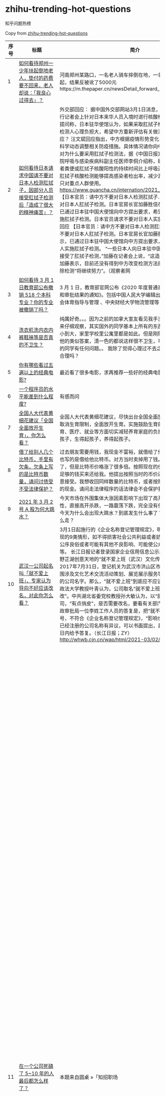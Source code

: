 # zhihu-trending-hot-questions

知乎问题热榜

Copy from [zhihu-trending-hot-questions](https://github.com/justjavac/zhihu-trending-hot-questions)

<!-- BEGIN -->
  <!-- 最后更新时间Wed Mar 03 2021 07:23:06 GMT+0800 (CST) $ -->
| 序号 | 标题 | 简介 | 提出时间 | 回答数 | 关注数 |
| ---- | ---- | ---- | -------- | ------ | ----- |
|1| [如何看待郑州一少年扶起倒地老人，垫付的药费要不回来，老人却说：「我良心过得去」？](https://www.zhihu.com/question/447008635)|河南郑州某路口，一名老人骑车摔倒在地，一名骑车的小孩将老人扶起，结果反被讹了5000元https://m.thepaper.cn/newsDetail_forward_11497220|2021-03-01 13:03|1103|2393|
|2| [如何看待日本请求中国请不要对日本人检测肛拭子，因部分人员接受肛拭子检测后「造成了很大的精神痛苦」？](https://www.zhihu.com/question/447147666)|外交部回应： 据中国外交部网站3月1日消息，日本广播协会记者在例行记者会上针对日本来华人员入境时进行核酸检测的问题进行提问。提问称，日本驻华使馆认为，如果采取肛拭子检测方式，可能导致被检测人心理负担大，希望中方重新评估有关做法。中方对此有何回应？ 汪文斌回应指出，中方根据疫情形势变化，按照相关法律法规，科学动态调整相关防疫措施。具体情况请你向中方主管部门询问。 针对为什么要采用肛拭子检测法，据《中国日报》26日转述北京佑安医院呼吸与感染疾病科副主任医师李侗介绍称，研究发现，一部分感染者粪便或肛拭子核酸阳性的持续时间比上呼吸道持续时间更长，增加肛拭子核酸检测能够提高感染者检出率，减少漏诊。目前肛拭子采集只对重点人群使用。https://www.guancha.cn/internation/2021_03_01_582682.shtml 【日本官员：请中方不要对日本人检测肛拭子…】日方要求中国不要对日本人肛拭子检测。日本官房长官加藤胜信在1日的记者会上表示，已通过日本驻中国大使馆向中方提出要求，希望中方不要对日本人实施肛拭子检测。日本官员请求不要对日本人实施肛拭子检测，外交部回应 【日本官员：请中方不要对日本人检测肛拭子…】日方要求中国不要对日本人肛拭子检测。日本官房长官加藤胜信在1日的记者会上表示，已通过日本驻中国大使馆向中方提出要求，希望中方不要对日本人实施肛拭子检测。 “一些日本人向日本驻中国大使馆报告说，他们接受了肛拭子检测，”加藤在记者会上说，“这造成了很大的精神痛苦。” 加藤表示，目前还没有得到中方改变检测方法的答复。他表示为了免除检测“将继续努力”。（观察者网|2021-03-02 09:03|1200|3089|
|3| [如何看待 3 月 1 日教育部公布撤销 518 个本科专业？你的专业被撤销了吗？](https://www.zhihu.com/question/447136108)|3 月 1 日，教育部官网公布《2020 年度普通高等学校本科专业备案和审批结果的通知》。包括中国人民大学编辑出版学、中央财经大学社会体育指导与管理 、中央财经大学物流管理等|2021-03-02 06:03|186|940|
|4| [洗衣机洗内衣内裤鞋袜等是否真的不卫生？](https://www.zhihu.com/question/35351736)|纯属好奇。。。因为之前的加拿大室友看见我手洗衣服，她惊呆了，后来仔细观察，其实国外的同学基本上所有的东西都丢进去一起洗，从小到大，家里学校里公寓里都是如此。但是刚随手查了一下知乎上其他的类似答案，清一色的都说这样很不卫生，可是好像没有看到外国的同学有任何问题。。 我除了觉得心理过不去之外，从卫生方面这个合理吗？|2015-09-05 11:09|1766|26302|
|5| [你有哪些看过五遍以上的经典电影?](https://www.zhihu.com/question/353072809)|最近看了很多电影，求再推荐一些好的经典电影，谢谢！|2019-10-29 15:10|2108|29371|
|6| [一个程序员的水平能差到什么程度?](https://www.zhihu.com/question/314644210)|有感而问|2019-03-05 10:03|1670|9674|
|7| [全国人大代表黄细花建议「全国全面放开生育」，你怎么看？](https://www.zhihu.com/question/447194519)|全国人大代表黄细花建议，尽快出台全国全面放开生育的政策。建议取消生育限制，全面放开生育。实施鼓励生育的政策，在税收、教育、医疗、就业等方面切实减轻养育家庭的负担，让普通家庭愿意生孩子，生得起孩子，养得起孩子。|2021-03-02 14:03|299|796|
|8| [借了给别人几个比特币，手里有欠条，欠条上写的是比特币数量，请问讨债受不受法律保护？](https://www.zhihu.com/question/445676928)|过去朋友需要用钱，我现金不富裕，就借给了他几个比特币。欠条上也写的是借给他比特币。对方当时卖掉用了钱。现在到期了该还给我了，但是比特币价格涨了很多倍。按照现在的价格，欠我币的人没有足够的钱买来还给我。他提出按照当时的币价还给我钱。但是我不愿意接受。我想收回同样数量的比特币，或者按照现在比特币价格等额的现金。请问走法律程序的话法律会不会保护我的诉求？|2021-02-22 03:02|32|178|
|9| [2021 年 3 月 2 号 A 股为何大跳水？](https://www.zhihu.com/question/447191930)|今天市场在外围集体大涨因素影响下出现了高开，但并没有什么持续性，直接高开杀跌，一路震荡下跌，完全没有任何反弹的迹象，那么今天为什么会出现大跳水？到底发生什么事了？接下来行情到底会怎么走？|2021-03-02 14:03|70|361|
|10| [武汉一公司起名叫「就不爱上班」，专家认为导向不好应该改名，对此你怎么看？](https://www.zhihu.com/question/447154895)|3月1日起施行的《企业名称登记管理规定》，明确了企业名称不得出现的9类情形，如不得损害社会公共利益或者妨碍社会公共秩序、违背公序良俗或者可能有其他不良影响、可能使公众受骗或者产生误解等。 长江日报记者登录国家企业信用信息公示系统看到，位于洪山区野芷湖创意天地的“就不爱上班（武汉）文化传播有限公司”，成立于2017年7月31日，登记机关为武汉市洪山区市场监督管理局，经营范围涉及文化艺术交流活动策划、展览展示服务等。 全国多地都有类似的公司名字。那么，“就不爱上班”到底应不应该改名字呢？中南财经政法大学教授叶青认为，公司取名“就不爱上班”导向不好，应该“改一改”。中共湖北省委党校教授孙大敏认为，以“就不爱上班”命名公司，“有点俏皮”，是否需要改名，要看有关部门如何看待。 洪山区行政审批局一位李姓工作人员的答复是，把“就不爱上班”作为公司字号，不符合《企业名称登记管理规定》，“影响也不太好”；如果个人对已经注册的公司名称有异议，可以书面提出，具体结果会在30个工作日内给予答复。（长江日报；ZY）http://whwb.cjn.cn/wap/html/2021-03/02/content_197640.htm|2021-03-02 10:03|219|810|
|11| [在一个公司死磕了 5~10 年的人最后都怎么样了？](https://www.zhihu.com/question/295529432)|本题来自圆桌 »「知招职场 | 跳槽不跳坑」，欢迎关注圆桌，参与职场技能讨论>>> 题主目前毕业四年，正式工作换了两份，第一份是辅导机构做了两年，第二份是做外贸一年一月。在做外贸期间实在是厌恶自己的工作，遂离职（离职前反思自己到底喜不喜欢一个月，提出后又被公司拖了近两个月才走）。 现在找工作的时候有老总说我「不够稳定」，但是个人觉得现在年轻人面临的选择比较多，大家很容易迷茫自己到底合适什么（题主属于那种连兴趣爱好都没有的佛系）。不过之前我遇到的两份工作都有很努力的做好，第一份在机构的数据中等偏上，家长反馈很好；第二份是真的太累了，五个同期入职的同事我是第四个走的，加上做了长久衡量发展自己对工作内容不喜欢+厌恶，长痛不如短痛… 现在大家工作情况如何？是否有在自己的岗位\公司\行业待够五年呢？发展如何呢？ 谢谢~|2018-09-21 14:09|1358|22931|
|12| [2021 LPL 春季赛BLG 0:2 iG，如何评价这场比赛？](https://www.zhihu.com/question/447239739)||2021-03-02 18:03|31|46|
|13| [有哪些女生的性格让你念念不忘？](https://www.zhihu.com/question/317800114)||2019-03-28 11:03|2474|35753|
|14| [佟丽娅可以算绝色吗？](https://www.zhihu.com/question/446574843)||2021-02-26 22:02|71|214|
|15| [如何评价 2021 年 3 月 2 日魅族科技发布的 Flyme 9？](https://www.zhihu.com/question/447129719)||2021-03-02 01:03|127|332|
|16| [苹果公司知道我在使用黑苹果（Hackintosh）吗？](https://www.zhihu.com/question/446794813)|这里附上如何打出： macOS：按下Option+Shift+K就可以打出一个LOGO iPhone&iPad：打“苹果”然后在“联想”里面找到|2021-02-28 07:02|29|197|
|17| [看《进击的巨人》时你是什么时候意识艾尔迪亚人实际上是指日本人的呢？](https://www.zhihu.com/question/440895597)||2021-01-24 09:01|362|737|
|18| [欧美现在也流行小鲜肉吗?](https://www.zhihu.com/question/443641319)|之前看有人说现在欧美最流行的也是小鲜肉如比伯，而不是肌肉山，以此反驳喜爱小鲜肉是东亚人的劣根性或昂撒弱化我们的阴谋，是这样吗？我听说过的欧美壮汉明星如施瓦辛格或者巨石强森确实都比较老了。|2021-02-09 20:02|30|163|
|19| [成都和杭州哪个更适合生活？为什么？](https://www.zhihu.com/question/22758728)||2014-02-16 12:02|310|2159|
|20| [学了两年熊派猎魔人，感觉对未来十分迷茫，现在转去狼派还来得及吗？](https://www.zhihu.com/question/442886004)|我是一个农民的孩子，然后被我现任导师带到熊派猎魔人学院去学习，学了两年后我深感熊派猎魔人装备贵的过分，战斗普遍要嗑药，披着重甲行程也十分劳累，既不赚钱还不帅气也不轻松 并且也不好找副业，我现在转去狼派还来的及吗？ 或者有其他派的前辈帮我提高信心也好。|2021-02-04 20:02|54|387|
|21| [英伟达 3060 发布，跑分低于 2060s ，你怎么看？](https://www.zhihu.com/question/446519816)|英伟达发布新型号显卡3060，性能与2060s几乎持平，显存12GB，高于2060s，在某些游戏中帧数低于2060s，这波反向升级不得不让人感到困惑。|2021-02-26 17:02|34|137|
|22| [过了国家线，没有过复试线，应该怎么办，如果调剂，那该是怎么调的？](https://www.zhihu.com/question/443569703)||2021-02-09 11:02|25|191|
|23| [建议买双开门冰箱吗？](https://www.zhihu.com/question/441027064)||2021-01-24 23:01|40|65|
|24| [中国象棋中，开局阶段本方“炮”可直接吃掉对方“马”是不是一个BUG？](https://www.zhihu.com/question/41478929)||2016-03-17 14:03|184|828|
|25| [为什么我学了几天 STM32 感觉一脸茫然？](https://www.zhihu.com/question/443062080)|本人C语言跟着郝斌学到指针，淘宝正点原子的板子，MDK开发环境搭建好了，然后跟着视频学了几天感觉不懂了，总感觉我和stm32之间差着很多知识或者一门课程？恳请诸位大佬给点拨一下（本人未学过51单片机）|2021-02-05 22:02|45|163|
|26| [作为参加过《魔兽世界》里最多战役的角男，为什么没有任何职务？](https://www.zhihu.com/question/446659856)|作为游戏里的主角，参加过各种战役，功勋卓著。结果连个职务都没有，就角男的功劳，当大酋长都不为过|2021-02-27 13:02|48|68|
|27| [人大代表建议将幼儿园纳入义务教育，你认为是否有必要？难点在哪里？](https://www.zhihu.com/question/447064631)|「经济负担重」「没人带小孩」「养育孩子太费心」… 全国人大代表、华南师范大学教授林勇建议，可通过大力发展 0~3 岁婴幼儿照护服务、将幼儿园教育全面纳入国家义务教育范围等途径，来缓解家庭教育抚养孩子的后顾之忧。（视频 via 广州日报）|2021-03-01 19:03|231|619|
|28| [如何看待多地网友建议民政局3月14日加班，为了「2021314爱你爱一生一世」？](https://www.zhihu.com/question/447073596)|“1314”，谐音“一生一世”，有着相伴一生的寓意。2021年3月14日恰逢周日，各地民政局按规定休息不办理业务。各地婚期将近的网友纷纷留言，希望当地民政局能在3月14日临时开门，实现新人们在好日子结婚领证的意愿。|2021-03-01 20:03|518|850|
|29| [如何看待 19 岁女孩带锤子和美工刀抢金店，刚出店门就被抓？](https://www.zhihu.com/question/447143326)|据泰州警方消息，3月1日，高港区有一名女子抢金店，警方迅速赶到现场，将嫌疑人当场抓获。据了解，犯罪嫌疑人杨某某（女，19岁，连云港人）无业，萌生了抢劫金店的想法。案发当天，她携带事先准备好的美工刀和铁锤，骑一辆电动自行车来到金港中路一家金店。进入金店后，掏出美工刀威胁店内员工，使店员不敢上前阻拦，后使用铁锤砸毁店内玻璃展台，将展台内的14件足金首饰（总价值约13125元）抢走。目前，犯罪嫌疑人已被公安机关依法刑事拘留，案件正在进一步办理中。|2021-03-02 08:03|216|554|
|30| [2021 年全国两会，你最关心的话题是什么？有哪些新期待？](https://www.zhihu.com/question/447176215)|十四五开局、医疗、养老、教育、就业、环保、房价、粮价菜价、个人收入…2021年全国两会，你最关心的话题有哪些？又有哪些新期待？|2021-03-02 12:03|104|377|
|31| [你的电脑上有哪些你认为不可或缺的神仙软件?](https://www.zhihu.com/question/411922752)||2020-08-04 10:08|290|12088|
|32| [我的父母经常吵架，我该怎么办啊？](https://www.zhihu.com/question/447121385)|我是独生子，从我小时候记事起，我的父母就经常吵架，我的父亲属于那种一旦生气就不计后果的，性子比较急，经常砸坏东西，我在吵架结束后问过他为什么要砸东西，他告诉我说生气气的，都说父母年龄大了脾气会变的越来越好，在我看来真的是幻想，其实砸东西这些，我都可以试图去接受，重要的是我父亲极度生气时会打我母亲，再说说我的母亲，她属于那种没什么坏心眼但说话不经过大脑的那一类人，性子也同样急，可能你们会认为这没什么，其实是很气人的，几天一吵，在晚上睡得正香时他们已经吵架，被吼声吵醒的感觉，当时我真的想彻底摆脱这个家。我在家，父母在另一个屋子里唠嗑的时候，唠嗑声音变为吼的时候，我就需要去注意，有人能体会我那种担惊受怕的感觉吗？怕父母再次吵架的心情，我可能被这种家庭情况影响了很多，我感觉自己逐渐变的压抑，不爱说话，胆小，幽闭，我觉得我不能继续在这个家待下去了，我想走出去，可又怕我父亲再动手打我的母亲，这几年我长大了还好，有时候能劝住他们，可也仅仅是吵的过程被劝为冷战而已，我真的没什么办法，今年我已经22岁，没什么文化，就只读完了初中，家里不算穷，但也绝对谈不上富裕，出去工作过，工作基本稳定时出了岔子，原因我这里就不细说了，是因为亲戚以及我家里出的岔子，就辞职了。我也知道我该出去，我已经要去工作了，可是心里最大的问题却是家里面，我其实想过让他们俩离婚，但是仔细想想还是决定不能那样。我出去工作我的母亲如果吵架被打，我知道她也不会告诉我，我现在还没出去我就能预料到那种感觉，我真的不知道该怎么办才好了，我想要的不多，我有时候就期盼着我自己赚钱自己花，没有父母的争吵的日子该有多好|2021-03-02 00:03|140|156|
|33| [你是一个缺爱的人吗？缺爱的人会有什么样的表现？](https://www.zhihu.com/question/401898193)||2020-06-17 11:06|49|189|
|34| [距 21 年教资笔试只剩下十几天了，非师范零基础，现在还来得及吗?](https://www.zhihu.com/question/446155839)|21上半年教师资格证3月13号考试，好慌啊，现在书还没看，还能考过吗？|2021-02-24 18:02|75|181|
|35| [极度社恐是怎样的体验？](https://www.zhihu.com/question/445879684)||2021-02-23 09:02|65|224|
|36| [为什么自然数的和等于 -1/12？](https://www.zhihu.com/question/310826076)|欧拉是如何证明出来的？|2019-01-31 13:01|26|453|
|37| [我现在是计算机大一学生，怎样掌握更强的编程能力、算法等，脱颖而出？](https://www.zhihu.com/question/444269929)||2021-02-13 21:02|28|170|
|38| [如何以「妻主，能不能不要纳侍」为开头，写一篇甜文？](https://www.zhihu.com/question/440807147)||2021-01-23 17:01|97|1659|
|39| [一张好的夜间摄影照片是什么样子的？](https://www.zhihu.com/question/41387323)||2016-03-15 09:03|177|4888|
|40| [你会坚持一段没有结果的爱情吗？](https://www.zhihu.com/question/443086921)||2021-02-06 01:02|388|405|
|41| [哪些选手会成为《创造营2021》C 位的有力竞争者？](https://www.zhihu.com/question/445003957)|比较好奇，看了第一期上目前没有看到特别有C位像的。希望能够吃到大家的安利，认识到更多的优秀小哥哥。|2021-02-18 12:02|80|99|
|42| [今年为什么考研成绩普遍更高?](https://www.zhihu.com/question/446986804)|在网上看的成绩都很高，排名和对应分数也比去年高了一大截。是因为今年题目简单的原因还是考研人数剧增，考研真的越来越卷了？ 本人 22 考研，看到目标学校分数高了近三四十，有点慌|2021-03-01 11:03|89|906|
|43| [社恐碰到病娇会发生什么？](https://www.zhihu.com/question/441456266)||2021-01-27 15:01|148|1555|
|44| [管理类联考买什么书？](https://www.zhihu.com/question/372317129)|管理类联考数学买了陈剑的高分指南和鑫全的逻辑精点，后期刷题的话要买什么呀 逻辑历年真题是买鑫全的好还是王诚的好|2020-02-16 16:02|27|166|
|45| [社保是不是只用缴满 15 年就可以不用交了？](https://www.zhihu.com/question/47845109)|本人目前 27 岁 那么缴满 15 年后 是不是可以不用交了 缴满后也可以继续享有社保里面的医疗保险么？有没有大神知道呀？|2016-06-26 09:06|866|47266|
|46| [从三月开始准备2021年的cpa可以报几门？](https://www.zhihu.com/question/439722931)|上班族，因为要准备别的考试，所以三月份才能开始准备2021年的cpa。上班族，每天大约有三到四小时学习。因为之前没有考过cpa，所以想请教一下六个月的时间报几门比较合适呢，谢谢！|2021-01-16 22:01|40|94|
|47| [全国人大代表朱列玉建议「明星一次吸毒终身禁演」，你怎么看？](https://www.zhihu.com/question/447073666)|全国人大代表、广东国鼎律师事务所主任朱列玉代表建议，将“一次吸毒，终身禁演”写进法律法规当中，整治明星涉毒乱象，促使娱乐圈形成不敢涉毒的良好风气。朱列玉代表表示，公众人物吸毒对社会，尤其是青少年群体造成极大的负面影响，树立不良榜样，影响青少年是非观的形成；允许吸毒艺人复出，会玷污娱乐圈风气。规定“一次吸毒，终身禁演”，可以加大明星吸毒成本，形成一定的法律威慑，有利于毒品预防教育工作的有效开展，对净化社会风气、倡导健康价值观具有深远影响。|2021-03-01 20:03|1815|4321|
|48| [《暗黑破坏神2 重制版》 应该怎样开荒最舒服？](https://www.zhihu.com/question/446252371)|D2重制版出了，作为一个三十好几的大叔，想要和几个同样不务正业的哥们一起战网联机玩，我只是很粗浅的玩过，并没有深入了解每个职业以及那庞大的装备链条，符文之语都不会。现向诸位大佬请教，问题如下： 1、冰SOR开荒与纯招NEC开荒孰优孰劣？精力有限，更大可能性是每个人先起一个号，个人开荒优先，组队游戏降序，毕竟都有工作孩子，不能每天都玩。时间也不一定碰的上。 2、开放版本为1.14b优化，有哪些需要注意的？ 3、/player命令 是否会提升装备等级与品质，还是单独的降低ROLL筛子不出货的几率？ 4、R4800H CPU笔记本（matebook 14）核显是否能带的起来？ 5、希望大佬们能提供一些小技巧与建议。 感谢诸君支持，望不吝赐教。|2021-02-25 09:02|27|68|
|49| [应届毕业生面试有哪些技巧？](https://www.zhihu.com/question/59741110)|在面试时要你做一个三分钟的自我介绍都要说什么呢？比如家庭情况…|2017-05-12 13:05|107|762|
|50| [怎么样才能做个快乐的人呢？](https://www.zhihu.com/question/444237636)||2021-02-13 16:02|333|384|
<!-- END -->
















































































































































































































































































































































































































































































































































































































































































































































































历史归档 [./archives](./archives)

